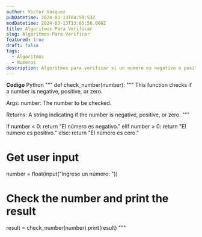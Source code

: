 ```yaml
---
author: Victor Vasquez
pubDatetime: 2024-03-13T04:58:53Z
modDatetime: 2024-03-13T13:05:56.066Z
title: Algoritmos Para Verificar
slug: Algoritmos-Para-Verificar
featured: true
draft: false
tags:
  - Algoritmos
  - Numeros
description: Algoritmos para verificar si un numero es negativo o positivo
---
```

<strong>Codigo</strong>
Python
"""
def check_number(number):
  """
  This function checks if a number is negative, positive, or zero.

  Args:
      number: The number to be checked.

  Returns:
      A string indicating if the number is negative, positive, or zero.
  """

  if number < 0:
    return "El número es negativo."
  elif number > 0:
    return "El número es positivo."
  else:
    return "El número es cero."

# Get user input
number = float(input("Ingrese un número: "))

# Check the number and print the result
result = check_number(number)
print(result)
"""